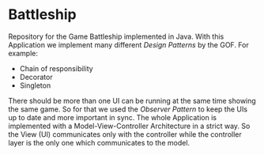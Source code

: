 Battleship
==========

Repository for the Game Battleship implemented in Java. With this Application we implement many different _Design Patterns_ by the GOF.
For example:
* Chain of responsibility
* Decorator
* Singleton

There should be more than one UI can be running at the same time showing the same game. So for that we used the _Observer Pattern_ to keep the UIs up to date and more important in sync.
The whole Application is implemented with a Model-View-Controller Architecture in a strict way. So the View (UI) communicates only with the controller while the controller layer is the only one which communicates to the model.
